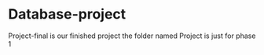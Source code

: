 # Database-project
Project-final is our finished project
the folder named Project is just for phase 1
